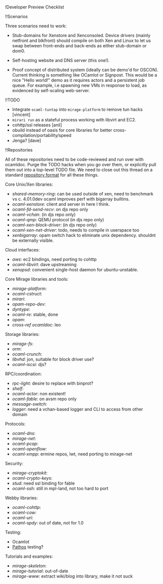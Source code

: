 !Developer Preview Checklist

!!Scenarios

Three scenarios need to work:

* Stub-domains for Xenstore and Xenconsoled. Device drivers (mainly netfront and blkfront) should compile on both Xen and Linux to let us swap between front-ends and back-ends as either stub-domain or dom0.

* Self-hosting website and DNS server (this one!).

* Proof concept of distributed system (ideally can be demo'd for OSCON). Current thinking is something like OCamlot or Signpost. This would be a nice "Hello world!" demo as it requires actors and a persistent job queue. For example, i.e spawning new VMs in response to load, as evidenced by self-scaling web-server.

!!TODO

* Integrate `ocaml-tuntap` into `mirage-platform` to remove tun hacks [vincent]
* `mirari run` as a stateful process working with libvirt and EC2.
* cohttp/ssl releases [anil]
* obuild instead of oasis for core libraries for better cross-compilation/portability/speed
* Jenga? [dave]

!!Repositories

All of these repositories need to be code-reviewed and run over with ocamldoc.  Purge the TODO hacks when you go over them, or explicitly pull them out into a top-level TODO file.
We need to close out this thread on a standard [repository format](https://lists.cam.ac.uk/pipermail/cl-mirage/2013-March/msg00099.html) for all these things.

Core Unix/Xen libraries:
* *shared-memory-ring*: can be used outside of xen, need to benchmark vs c. 4.01.0dev ocaml improves perf with bigarray builtins.
* *ocaml-xenstore*: client and server in here I think.
* *ocaml-fd-send-recv*: on djs repo only
* *ocaml-vchan*: (in djs repo only)
* *ocaml-qmp*: QEMU protocol (in djs repo only)
* *ocaml-xen-block-driver*: (in djs repo only)
* *ocaml-xen-net-driver*: todo, needs to compile in userspace too
* *xenbigarray*: opam switch hack to eliminate unix dependency. shouldnt be externally visible.

Cloud interfaces:
* *aws*: ec2 bindings, need porting to cohttp
* *ocaml-libvirt*: dave upstreaming
* *xenopsd*: convenient single-host daemon for ubuntu-unstable.

Core Mirage libraries and tools:
* *mirage-platform*:
* *ocaml-cstruct*:
* *mirari*:
* *opam-repo-dev*:
* *dyntype*:
* *ocaml-re*: stable, done
* *opam*: 
* *cross-ref ocamldoc*: leo

Storage libraries:
* *mirage-fs*:
* *orm*:
* *ocaml-crunch*:
* *libvhd*: jon, suitable for block driver use?
* *ocaml-iscsi*: djs?

RPC/coordination:
* *rpc-light*: desire to replace with binprot?
* *shelf*:
* *ocaml-actor*: non existent!
* *ocaml-fable*: on avsm repo only 
* *message-switch*: 
* *logger*: need a vchan-based logger and CLI to access from other domain

Protocols:
* *ocaml-dns*:
* *mirage-net*:
* *ocaml-pcap*:
* *ocaml-openflow*:
* *ocaml-xmpp*: ermine repos, lwt, need porting to mirage-net

Security:
* *mirage-cryptokit*:
* *ocaml-crypto-keys*:
* *stud*: need ssl binding for fable
* *ocaml-ssh*: still in mpl-land, not too hard to port

Webby libraries:
* *ocaml-cohttp*: 
* *ocaml-cow*:
* *ocaml-uri*:
* *ocaml-spdy*: out of date, not for 1.0

Testing:
* Ocamlot
* [Pathos](https://lists.cam.ac.uk/pipermail/cl-mirage/2013-February/msg00042.html) testing?

Tutorials and examples:
* *mirage-skeleton*:
* *mirage-tutorial*: out-of-date
* *mirage-www*: extract wiki/blog into library, make it not suck
